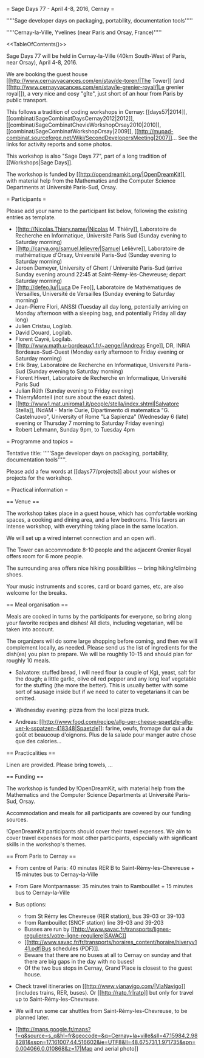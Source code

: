 = Sage Days 77 - April 4-8, 2016, Cernay =

'''''Sage developer days on packaging, portability, documentation tools'''''

'''''Cernay-la-Ville, Yvelines (near Paris and Orsay, France)'''''

<<TableOfContents()>>

Sage Days 77 will be held in Cernay-la-Ville (40km South-West of Paris, near Orsay), April 4-8, 2016.

We are booking the guest house
[[http://www.cernayvacances.com/en/stay/de-toren/|The Tower]] (and
[[http://www.cernayvacances.com/en/stay/le-grenier-royal/|Le grenier royal]]),
a very nice and cosy "gîte", just short of an hour from Paris by public transport.

This follows a tradition of coding workshops in Cernay:
[[days57|2014]],
[[combinat/SageCombinatDaysCernay2012|2012]],
[[combinat/SageCombinatChevieWorkshopOrsay2010|2010]],
[[combinat/SageCombinatWorkshopOrsay|2009]], 
[[http://mupad-combinat.sourceforge.net/Wiki/SecondDevelopersMeeting|2007]]...
See the links for activity reports and some photos.

This workshop is also "Sage Days 77", part of a long tradition of [[Workshops|Sage Days]].

The workshop is funded by [[http://opendreamkit.org/|OpenDreamKit]], with material help
from the Mathematics and the Computer Science Departments at Université Paris-Sud, Orsay.

= Participants =

Please add your name to the participant list below, following the existing entries as template.

 * [[http://Nicolas.Thiery.name/|Nicolas M. Thiéry]], Laboratoire de Recherche en Informatique, Université Paris Sud (Sunday evening to Saturday morning)
 * [[http://carva.org/samuel.lelievre/|Samuel Lelièvre]], Laboratoire de mathématique d'Orsay, Université Paris-Sud (Sunday evening to Saturday morning)
 * Jeroen Demeyer, University of Ghent / Université Paris-Sud (arrive Sunday evening around 22:45 at Saint-Rémy-lès-Chevreuse; depart Saturday morning)
 * [[http://defeo.lu/|Luca De Feo]], Laboratoire de Mathématiques de Versailles, Université de Versailles (Sunday evening to Saturday morning)
 * Jean-Pierre Flori, ANSSI (Tuesday all day long, potentially arriving on Monday afternoon with a sleeping bag, and potentially Friday all day long) 
 * Julien Cristau, Logilab.
 * David Douard, Logilab.
 * Florent Cayré, Logilab.
 * [[http://www.math.u-bordeaux1.fr/~aenge/|Andreas Enge]], DR, INRIA Bordeaux–Sud-Ouest (Monday early afternoon to Friday evening or Saturday morning)
 * Erik Bray, Laboratoire de Recherche en Informatique, Université Paris-Sud (Sunday evening to Saturday morning)
 * Florent Hivert, Laboratoire de Recherche en Informatique, Université Paris Sud
 * Julian Rüth (Sunday evening to Friday evening)
 * ThierryMonteil (not sure about the exact dates).
 * [[http://www1.mat.uniroma1.it/people/stella/index.shtml|Salvatore Stella]], INdAM - Marie Curie, Dipartimento di matematica "G. Castelnuovo", University of Rome "La Sapienza" (Wednesday 6 (late) evening or Thursday 7 morning to Saturday Friday evening)
 * Robert Lehmann, Sunday 9pm, to Tuesday 4pm

= Programme and topics =

Tentative title: '''''Sage developer days on packaging, portability, documentation tools'''''.

Please add a few words at [[days77/projects]] about your wishes or projects for the workshop.

= Practical information =

== Venue ==

The workshop takes place in a guest house, which has comfortable working spaces,
a cooking and dining area, and a few bedrooms. This favors an intense workshop,
with everything taking place in the same location.

We will set up a wired internet connection and an open wifi.

The Tower can accommodate 8-10 people and the adjacent
Grenier Royal offers room for 6 more people.

The surrounding area offers nice hiking possibilities -- bring hiking/climbing shoes.

Your music instruments and scores, card or board games, etc, are also welcome for the breaks.

== Meal organisation ==

Meals are cooked in turns by the participants for everyone, so bring along your
favorite recipes and dishes! All diets, including vegetarian, will be taken into
account.

The organizers will do some large shopping before coming, and then we will complement locally, as needed. Please send us
the list of ingredients for the dish(es) you plan to prepare. We will be roughtly 10-15 and should plan for roughly 10 meals.

- Salvatore: stuffed bread, I will need flour (a couple of Kg), yeast, salt for the dough; a little garlic, olive oil red
pepper and any long leaf vegetable for the stuffing (the more the better). This is usually better with some sort of sausage inside but if we need to cater to vegetarians it can be omitted.

- Wednesday evening: pizza from the local pizza truck.

- Andreas:  [[http://www.food.com/recipe/allg-uer-cheese-spaetzle-allg-uer-k-sspatzen-418348|Spaetzle]]:
  farine, oeufs, fromage dur qui a du goût et beaucoup d'oignons. Plus
  de la salade pour manger autre chose que des calories...


== Practicalities ==

Linen are provided. Please bring towels, ...

== Funding ==

The workshop is funded by !OpenDreamKit, with material help from
the Mathematics and the Computer Science Departments at Université Paris-Sud, Orsay.

Accommodation and meals for all participants are covered by our funding sources.

!OpenDreamKit participants should cover their travel expenses.
We aim to cover travel expenses for most other participants,
especially with significant skills in the workshop's themes.

== From Paris to Cernay ==

 * From centre of Paris: 40 minutes RER B to Saint-Rémy-les-Chevreuse + 15 minutes bus to Cernay-la-Ville
 * From Gare Montparnasse: 35 minutes train to Rambouillet + 15 minutes bus to Cernay-la-Ville

 * Bus options:
    * from St Rémy les Chevreuse (RER station), bus 39-03 or 39-103
    * from Rambouillet (SNCF station) line 39-03 and 39-203
    * Busses are run by [[http://www.savac.fr/transports/lignes-regulieres/votre-ligne-reguliere|SAVAC]]
    * [[http://www.savac.fr/fr/transports/horaires_content/horaire/hiveryv141.pdf|Bus schedules (PDF)]].
    * Beware that there are no buses at all to Cernay on sunday and that there are big gaps in the day with no buses!
    * Of the two bus stops in Cernay, Grand'Place is closest to the guest house.

 * Check travel itineraries on [[http://www.vianavigo.com/|ViaNavigo]] (includes trains, RER, buses).
   Or [[http://ratp.fr|ratp]] but only for travel up to Saint-Rémy-les-Chevreuse.

 * We will run some car shuttles from Saint-Rémy-les-Chevreuse, to be planned later.

 * [[http://maps.google.fr/maps?f=q&source=s_q&hl=fr&geocode=&q=Cernay+la+ville&sll=47.15984,2.988281&sspn=17.161007,44.516602&ie=UTF8&ll=48.675731,1.971735&spn=0.004066,0.010868&z=17|Map and aerial photo]]
